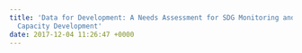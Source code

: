 ```yaml
---
title: 'Data for Development: A Needs Assessment for SDG Monitoring and Statistical
  Capacity Development'
date: 2017-12-04 11:26:47 +0000
---
```

